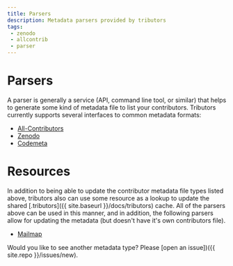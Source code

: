 ```yaml
---
title: Parsers
description: Metadata parsers provided by tributors
tags:
 - zenodo
 - allcontrib
 - parser
---
```


# Parsers

A parser is generally a service (API, command line tool, or similar) that helps
to generate some kind of metadata file to list your contributors. Tributors
currently supports several interfaces to common metadata formats:

 - [All-Contributors](allcontrib)
 - [Zenodo](zenodo)
 - [Codemeta](codemeta)

# Resources

In addition to being able to update the contributor metadata file types listed
above, tributors also can use some resource as a lookup to update the shared
[.tributors]({{ site.baseurl }}/docs/tributors) cache. All of the parsers
above can be used in this manner, and in addition, the following parsers
allow for updating the metadata (but doesn't have it's own contributors file).

 - [Mailmap](mailmap)

Would you like to see another metadata type? Please [open an issue])({{ site.repo }}/issues/new).
